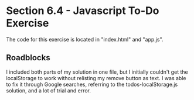 # Section 6.4 - Javascript To-Do Exercise
The code for this exercise is located in "index.html" and "app.js". 

## Roadblocks
I included both parts of my solution in one file, but I initially couldn't get the localStorage to work without relisting my remove button as text. I was able to fix it through Google searches, referring to the todos-localStorage.js solution, and a lot of trial and error.
